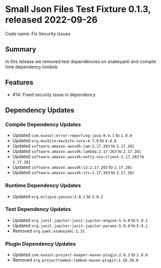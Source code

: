 # Small Json Files Test Fixture 0.1.3, released 2022-09-26


Code name: Fix Security Issues

## Summary

In this release we removed test dependencies on snakeyaml and compile time dependency lombok.

## Features

* #14: Fixed security issue in dependency

## Dependency Updates

### Compile Dependency Updates

* Updated `com.exasol:error-reporting-java:0.4.1` to `1.0.0`
* Updated `org.mockito:mockito-core:4.7.0` to `4.8.0`
* Updated `software.amazon.awssdk:iam:2.17.263` to `2.17.281`
* Updated `software.amazon.awssdk:lambda:2.17.263` to `2.17.281`
* Updated `software.amazon.awssdk:netty-nio-client:2.17.263` to `2.17.281`
* Updated `software.amazon.awssdk:s3:2.17.263` to `2.17.281`
* Updated `software.amazon.awssdk:sts:2.17.263` to `2.17.281`

### Runtime Dependency Updates

* Updated `org.eclipse:yasson:3.0.1` to `3.0.2`

### Test Dependency Updates

* Updated `org.junit.jupiter:junit-jupiter-engine:5.9.0` to `5.9.1`
* Updated `org.junit.jupiter:junit-jupiter-params:5.9.0` to `5.9.1`
* Removed `org.yaml:snakeyaml:1.31`

### Plugin Dependency Updates

* Updated `com.exasol:project-keeper-maven-plugin:2.6.2` to `2.8.0`
* Removed `org.projectlombok:lombok-maven-plugin:1.18.20.0`

